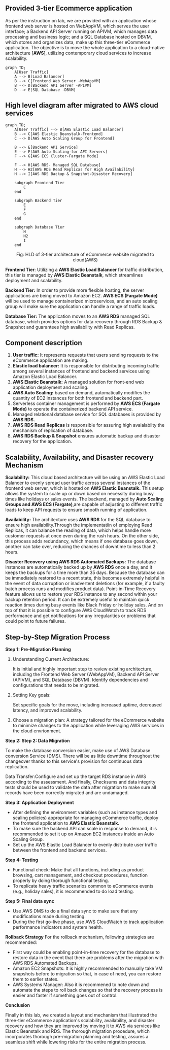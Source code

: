 
## Provided 3-tier Ecommerce application
As per the instruction on lab, we are provided with an application whose frontend web server is hosted on WebAppVM, which serves the user interface; a Backend API Server running on APIVM, which manages data processing and business logic; and a SQL Database hosted on DBVM, which stores and organizes data, make up this three-tier eCommerce application. The objective is to move the whole application to a cloud-native architecture [**AWS**], utilizing contemporary cloud services to increase scalability.

```mermaid
graph TD;
    A[User Traffic]
    A --> B[Load Balancer]
    B --> C[Frontend Web Server -WebAppVM]
    B --> D[Backend API Server -APIVM]
    D --> E[SQL Database -DBVM]
```


## High level diagram after migrated to AWS cloud services


```mermaid 
graph TD;
    A[User Traffic] --> B[AWS Elastic Load Balancer]
    B --> C[AWS Elastic Beanstalk-Frontend]
    C --> D[AWS Auto Scaling Group for Frontend]
    
    B --> E[Backend API Service]
    E --> F[AWS Auto Scaling-for API Servers]
    F --> G[AWS ECS Cluster-Fargate Mode]
    
    F --> H[AWS RDS- Managed SQL Database]
    H --> H2[AWS RDS Read Replicas for High Availability]
    H --> I[AWS RDS Backup & Snapshot-Disaster Recovery]

    subgraph Frontend Tier
        C
    end
    
    subgraph Backend Tier
        E
        F
        G
    end
    
    subgraph Database Tier
        H
        H2
        I
    end
```
<center>Fig: HLD of 3-tier architecture of eCommerce website migrated to cloud(AWS)</center>



**Frontend Tier**: Utilizing a **AWS Elastic Load Balancer** for traffic distribution, this tier is managed by **AWS Elastic Beanstalk**, which streamlines deployment and scalability.

**Backend Tier:** In order to provide more flexible hosting, the server applications are being moved to Amazon EC2. **AWS ECS (Fargate Mode)** will be used to manage containerized microservices, and an auto scaling group will make sure the application can handle a range of traffic loads.

**Database Tier:** The application moves to an **AWS RDS** managed SQL database, which provides options for data recovery through RDS Backup & Snapshot and guarantees high availability with Read Replicas.

## Component description
1. **User traffic:** It represents requests that users sending requests to the eCommerce application are making.
2. **Elastic load balancer:** It is responsible for distributing incoming traffic among several instances of frontend and backend services using Amazon Elastic Load Balancer.
3. **AWS Elastic Beanstalk:** A managed solution for front-end web application deployment and scaling.
4. **AWS Auto Scaling:** based on demand, automatically modifies the quantity of EC2 instances for both frontend and backend part.
5. Serverless container management is performed by **AWS ECS (Fargate Mode)** to operate the containerized backend API service.
6. Managed relational database service for SQL databases is provided by **AWS RDS.**
7. **AWS RDS Read Replicas** is responsible for assuring high avaialabilty the mechanism of replication of database.
8. **AWS RDS Backup & Snapshot** ensures automatic backup and disaster recovery for the application. 

## Scalability, Availability, and Disaster recovery Mechanism
**Scalability:** This cloud based architecture will be using an AWS Elastic Load Balancer to evenly spread user traffic across several instances of the frontend web server, which is hosted on **AWS Elastic Beanstalk.** This setup allows the system to scale up or down based on necessity during busy times like holidays or sales events. The backend, managed by **Auto Scaling Groups and AWS ECS (Fargate)**,are capable of adjusting to different traffic loads to keep API requests to ensure smooth running of application.

**Availability:**  The architecture uses **AWS RDS** for the SQL database to ensure high availability.Through the implementatiin of employing Read Replicas, it can balance the reading of data, which helps handle more customer requests at once even during the rush hours. On the other side, this process adds redundancy, which means if  one database goes down, another can take over, reducing the chances of downtime to less than 2 hours.

**Disaster Recovery using AWS RDS Automated Backups:**
The database instances are automatically backed up by **AWS RDS** once a day, and it keeps the backups for a time more than 35 days. Because the database can be immediately restored to a recent state, this becomes extremely helpful in the event of data corruption or inadvertent deletions (for example, if a faulty batch process runs and modifies product data).
Point-in-Time Recovery feature allows us to restore your RDS instance to any second within your backup retention period. It can be extremely useful to maintain quick reaction times during busy events like Black Friday or holiday sales.
And on top of that it is possible to configure AWS CloudWatch to track RDS performance and get notifications for any irregularities or problems that could point to future failures.

## Step-by-Step Migration Process

**Step 1: Pre-Migration Planning**
1. Understanding Current Architecture:

    It is initial and highly important step to review  existing architecture, including the Frontend Web Server (WebAppVM), Backend API Server (APIVM), and SQL Database (DBVM). Identify dependencies and configurations that needs to be migrated.
2. Setting Key goals: 

    Set specific goals for the move, including increased uptime, decreased latency, and improved scalability.
3. Choose a migration plan:
    A strategy tailored for the eCommerce website to minimize changes to the application while leveraging AWS services in the cloud envrionment.

**Step 2: Step 2: Data Migration**

To make the database conversion easier, make use of AWS Database conversion Service (DMS). There will be as little downtime throughout the changeover thanks to this service's provision for continuous data replication.

Data Transfer:Configure and set up the target RDS instance in AWS according to the assessment. And finally, Checksums and data integrity tests should be used to validate the data after migration to make sure all records have been correctly migrated and are undamaged.

**Step 3: Application Deployment**
- After defining the environment variables (such as instance types and scaling policies) appropriate for managing eCommerce traffic, deploy the frontend application to **AWS Elastic Beanstalk.**
- To make sure the backend API can scale in response to demand, it is recommended to set it up on Amazon EC2 instances inside an Auto Scaling Group.
- Set up the AWS Elastic Load Balancer to evenly distribute user traffic between the frontend and backend services. 

**Step 4: Testing**

- Functional check: Make that all functions, including as product browsing, cart management, and checkout procedures, function properly by doing thorough functional testing.
- To replicate heavy traffic scenarios common to eCommerce events (e.g., holiday sales), it is recommended to do load testing.

**Step 5: Final data sync**
- Use AWS DMS to do a final data sync to make sure that any modifications made during testing.
- During the first go-live phase, use AWS CloudWatch to track application performance indicators and system health.

**Rollback Strategy**
For the rollback mechanism, following strategies are recommended:
- First way could be enabling point-in-time recovery for the database to restore data in the event that there are problems after the migration with AWS RDS Automated Backups.
- Amazon EC2 Snapshots: It is highly recommended to manually take VM snapshots before to migration so that, in case of need, you can restore them to earlier states.
- AWS Systems Manager: Also it is recommened to note down and automate the steps to roll back changes so that the recovery process is easier and faster if something goes out of control.


**Conclusion**

Finally in this lab, we created a layout and mechanism that illustrated the three-tier eCommerce application's scalability, availability, and disaster recovery and how they are improved by moving it to AWS via services like Elastic Beanstalk and RDS. The thorough migration procedure, which incorporates thorough pre-migration planning and testing, assures a seamless shift while lowering risks for the entire migration process.















